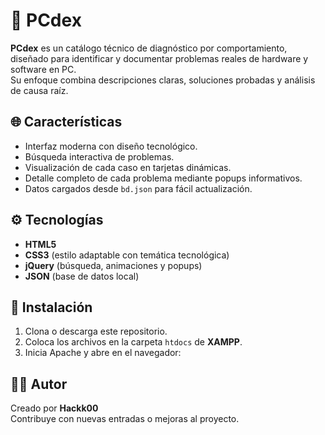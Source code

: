 # 🧠 PCdex

**PCdex** es un catálogo técnico de diagnóstico por comportamiento, diseñado para identificar y documentar problemas reales de hardware y software en PC.  
Su enfoque combina descripciones claras, soluciones probadas y análisis de causa raíz.

## 🌐 Características
- Interfaz moderna con diseño tecnológico.  
- Búsqueda interactiva de problemas.  
- Visualización de cada caso en tarjetas dinámicas.  
- Detalle completo de cada problema mediante popups informativos.  
- Datos cargados desde `bd.json` para fácil actualización.

## ⚙️ Tecnologías
- **HTML5**  
- **CSS3** (estilo adaptable con temática tecnológica)  
- **jQuery** (búsqueda, animaciones y popups)  
- **JSON** (base de datos local)

## 🚀 Instalación
1. Clona o descarga este repositorio.  
2. Coloca los archivos en la carpeta `htdocs` de **XAMPP**.  
3. Inicia Apache y abre en el navegador:  



## 👨‍💻 Autor
Creado por **Hackk00**  
Contribuye con nuevas entradas o mejoras al proyecto.
